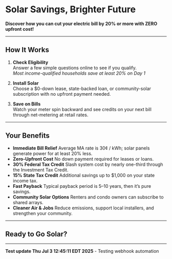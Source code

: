 <!-- Brochure Copy -->

# Solar Savings, Brighter Future

**Discover how you can cut your electric bill by 20% or more with ZERO upfront cost!**

---

## How It Works

1. **Check Eligibility**  
   Answer a few simple questions online to see if you qualify.  
   _Most income-qualified households save at least 20% on Day 1_

2. **Install Solar**  
   Choose a $0-down lease, state-backed loan, or community-solar subscription with no upfront payment needed.

3. **Save on Bills**  
   Watch your meter spin backward and see credits on your next bill through net-metering at retail rates.

---

## Your Benefits

- **Immediate Bill Relief**
  Average MA rate is 30¢ / kWh; solar panels generate power for at least 20% less.
- **Zero-Upfront Cost**
  No down payment required for leases or loans.
- **30% Federal Tax Credit**
  Slash system cost by nearly one-third through the Investment Tax Credit.
- **15% State Tax Credit**
  Additional savings up to $1,000 on your state income tax.
- **Fast Payback**
  Typical payback period is 5–10 years, then it’s pure savings.
- **Community Solar Options**
  Renters and condo owners can subscribe to shared arrays.
- **Cleaner Air & Jobs**
  Reduce emissions, support local installers, and strengthen your community.

---

## Ready to Go Solar?

---

**Test update Thu Jul  3 12:45:11 EDT 2025** - Testing webhook automation
